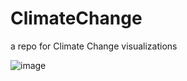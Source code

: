 # ClimateChange
a repo for Climate Change visualizations


![image](https://user-images.githubusercontent.com/55933131/170610351-693697ff-b290-4e68-a936-b93f61b61f49.png)
